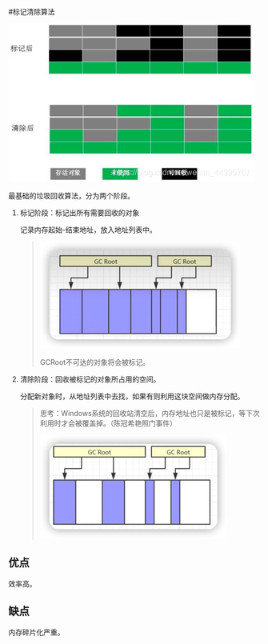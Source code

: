 #标记清除算法

![](img/9df06a07.png)

最基础的垃圾回收算法，分为两个阶段。

1. 标记阶段：标记出所有需要回收的对象
   
   记录内存起始-结束地址，放入地址列表中。
   > ![](img/546b794e.png)
   > 
   > GCRoot不可达的对象将会被标记。
2. 清除阶段：回收被标记的对象所占用的空间。

   分配新对象时，从地址列表中去找，如果有则利用这块空间做内存分配。
   
   >思考：Windows系统的回收站清空后，内存地址也只是被标记，等下次利用时才会被覆盖掉。（陈冠希艳照门事件）
   > 
   > ![](img/b377c83d.png)
   
## 优点

效率高。

## 缺点

内存碎片化严重。
